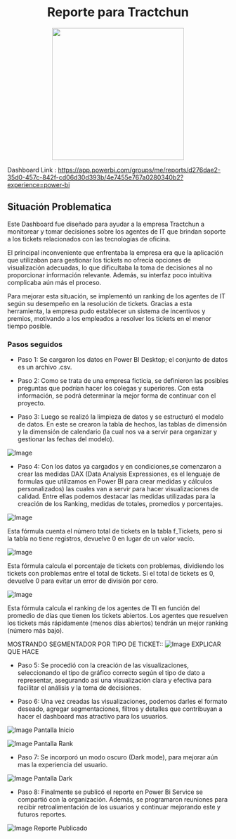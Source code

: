 <h1 align="center">Reporte para Tractchun</h1> 
<div align="center"> <img src="https://github.com/user-attachments/assets/e8af7cc0-ee37-487c-b9b3-212233692f14" width="300px">

</div>

Dashboard Link : https://app.powerbi.com/groups/me/reports/d276dae2-35d0-457c-842f-cd06d30d393b/4e7455e767a0280340b2?experience=power-bi

## Situación Problematica


Este Dashboard fue diseñado para ayudar a la empresa Tractchun a monitorear y tomar decisiones sobre los agentes de IT que brindan soporte a los tickets relacionados con las tecnologías de oficina.

El principal inconveniente que enfrentaba la empresa era que la aplicación que utilizaban para gestionar los tickets no ofrecía opciones de visualización adecuadas, lo que dificultaba la toma de decisiones al no proporcionar información relevante. Además, su interfaz poco intuitiva complicaba aún más el proceso.

Para mejorar esta situación, se implementó un ranking de los agentes de IT según su desempeño en la resolución de tickets. Gracias a esta herramienta, la empresa pudo establecer un sistema de incentivos y premios, motivando a los empleados a resolver los tickets en el menor tiempo posible.

### Pasos seguidos

- Paso 1: Se cargaron los datos en Power BI Desktop; el conjunto de datos es un archivo .csv.

- Paso 2: Como se trata de una empresa ficticia, se definieron las posibles preguntas que podrían hacer los colegas y superiores. Con esta información, se podrá determinar la mejor forma de continuar con el proyecto.

- Paso 3: Luego se realizó la limpieza de datos y se estructuró el modelo de datos. En este se crearon la tabla de hechos, las tablas de dimensión y la dimensión de calendario (la cual nos va a servir para organizar y gestionar las fechas del modelo).

![Image](https://github.com/user-attachments/assets/10610b3f-fc5e-4f04-97bb-3aeb9cb8ff8a) 

- Paso 4: Con los datos ya cargados y en condiciones,se comenzaron a crear las medidas DAX (Data Analysis Expressiones, es el lenguaje de formulas que utilizamos en Power BI para crear medidas y cálculos personalizados) las cuales van a servir para hacer visualizaciones de calidad. Entre ellas podemos destacar las medidas utilizadas para la creación de los Ranking, medidas de totales, promedios y porcentajes.


![Image](https://github.com/user-attachments/assets/adbab39d-3500-44df-a350-446bd911a5dc) 

Esta fórmula cuenta el número total de tickets en la tabla f_Tickets, pero si la tabla no tiene registros, devuelve 0 en lugar de un valor vacío.

![Image](https://github.com/user-attachments/assets/77440808-638d-4863-9af2-81fb08a93de0) 

Esta fórmula calcula el porcentaje de tickets con problemas, dividiendo los tickets con problemas entre el total de tickets. Si el total de tickets es 0, devuelve 0 para evitar un error de división por cero.

![Image](https://github.com/user-attachments/assets/a8da40e0-a49e-40b1-b1b9-09dffe39f6bc)

Esta fórmula calcula el ranking de los agentes de TI en función del promedio de días que tienen los tickets abiertos. Los agentes que resuelven los tickets más rápidamente (menos días abiertos) tendrán un mejor ranking (número más bajo).



MOSTRANDO SEGMENTADOR POR TIPO DE TICKET::
![Image](https://github.com/user-attachments/assets/2575135d-65ae-42d5-a4a0-bc056c1d8551) 
EXPLICAR QUE HACE

- Paso 5: Se procedió con la creación de las visualizaciones, seleccionando el tipo de gráfico correcto según el tipo de dato a representar, asegurando asi una visualización clara y efectiva para facilitar el análisis y la toma de decisiones.

- Paso 6: Una vez creadas las visualizaciones, podemos darles el formato deseado, agregar segmentaciones, filtros y detalles que contribuyan a hacer el dashboard mas atractivo para los usuarios.

![Image](https://github.com/user-attachments/assets/0345729a-f92c-47f9-b5fd-5f846f33d848) Pantalla Inicio

![Image](https://github.com/user-attachments/assets/7a0942ae-15dc-4d20-ba8b-23556538bacd) Pantalla Rank

- Paso 7: Se incorporó un modo oscuro (Dark mode), para mejorar aún mas la experiencia del usuario.

![Image](https://github.com/user-attachments/assets/4a05fd77-563e-4e58-9e8d-cb25ebc8c802) Pantalla Dark 

- Paso 8: Finalmente se publicó el reporte en Power Bi Service se compartió con la organización. Además, se programaron reuniones para recibir retroalimentación de los usuarios y continuar mejorando este y futuros reportes.

![Image](https://github.com/user-attachments/assets/91ad2d3d-9169-4882-8675-9db50f9dc06b) Reporte Publicado

